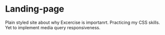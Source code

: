 # Landing-page
Plain styled site about why Excercise is importanrt. Practicing my CSS skills. Yet to implement media query responsiveness.
